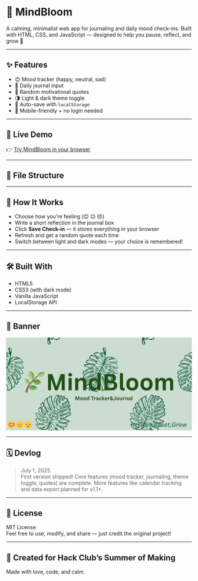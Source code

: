 # 🌿 MindBloom

A calming, minimalist web app for journaling and daily mood check-ins. Built with HTML, CSS, and JavaScript — designed to help you pause, reflect, and grow 🌱

---

## ✨ Features

- 😊 Mood tracker (happy, neutral, sad)
- 📓 Daily journal input
- 💬 Random motivational quotes
- 🌗 Light & dark theme toggle
- 💾 Auto-save with `localStorage`
- 📱 Mobile-friendly + no login needed

---

## 🔗 Live Demo

👉 [Try MindBloom in your browser](https://MEAMAE-space.github.io/mindbloom)

---

## 📁 File Structure

---

## 🚀 How It Works

- Choose how you're feeling (😊 😐 😞)
- Write a short reflection in the journal box
- Click **Save Check-in** — it stores everything in your browser
- Refresh and get a random quote each time
- Switch between light and dark modes — your choice is remembered!

---

## 🛠 Built With

- HTML5
- CSS3 (with dark mode)
- Vanilla JavaScript
- LocalStorage API

---

## 📸 Banner

![MindBloom Banner](banner.png)

---

## 🗓 Devlog

> July 1, 2025  
> First version shipped! Core features (mood tracker, journaling, theme toggle, quotes) are complete. More features like calendar tracking and data export planned for v1.1+.

---

## 📜 License

MIT License  
Feel free to use, modify, and share — just credit the original project!

---

## 💚 Created for Hack Club’s Summer of Making
Made with love, code, and calm.



